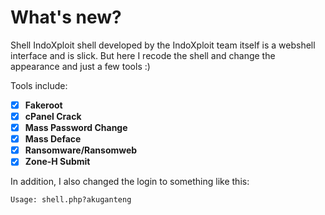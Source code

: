 # What's new?
Shell IndoXploit shell developed by the IndoXploit team itself is a webshell interface and is slick. But here I recode the shell and change the appearance and just a few tools :)

Tools include:
- [x] **Fakeroot**
- [x] **cPanel Crack**
- [x] **Mass Password Change**
- [x] **Mass Deface**
- [x] **Ransomware/Ransomweb**
- [x] **Zone-H Submit**

In addition, I also changed the login to something like this:
```
Usage: shell.php?akuganteng
```
